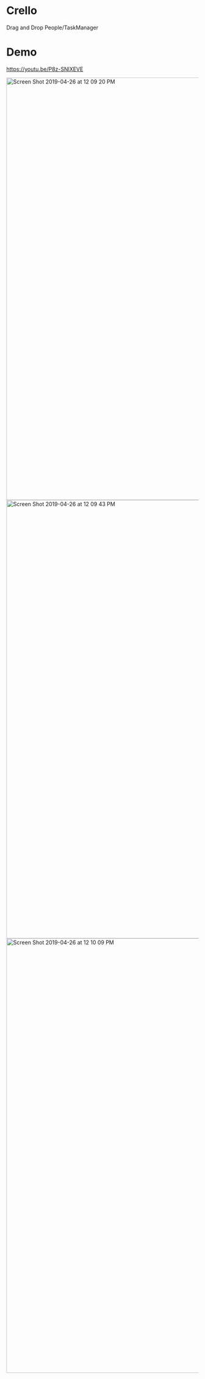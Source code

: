 
# Crello 

Drag and Drop People/TaskManager 

# Demo 

https://youtu.be/P8z-SNlXEVE

<img width="1108" alt="Screen Shot 2019-04-26 at 12 09 20 PM" src="https://user-images.githubusercontent.com/34947061/56821492-77cff080-681c-11e9-8c39-e6ec7fede35e.png">

<img width="1150" alt="Screen Shot 2019-04-26 at 12 09 43 PM" src="https://user-images.githubusercontent.com/34947061/56821563-aa79e900-681c-11e9-86b8-685d2aaecbd4.png">

<img width="1140" alt="Screen Shot 2019-04-26 at 12 10 09 PM" src="https://user-images.githubusercontent.com/34947061/56823580-4bb76e00-6822-11e9-937c-2c2bd4567e1b.png">







